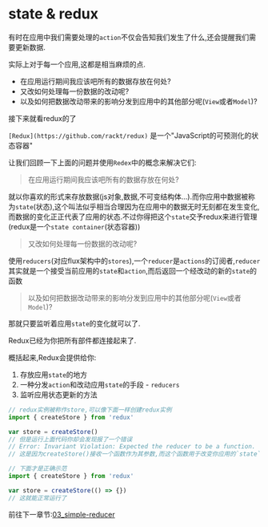 
# state & redux

有时在应用中我们需要处理的`action`不仅会告知我们发生了什么,还会提醒我们需要更新数据.

实际上对于每一个应用,这都是相当麻烦的点.

- 在应用运行期间我应该吧所有的数据存放在何处?
- 又改如何处理每一份数据的改动呢?
- 以及如何把数据改动带来的影响分发到应用中的其他部分呢(`View`或者`Model`)?

接下来就看redux的了

`[Redux](https://github.com/rackt/redux)` 是一个"JavaScript的可预测化的状态容器"

让我们回顾一下上面的问题并使用`Redex`中的概念来解决它们:

> 在应用运行期间我应该吧所有的数据存放在何处?

就以你喜欢的形式来存放数据(js对象,数据,不可变结构体...).而你应用中数据被称为`state`(状态),这个叫法似乎相当合理因为在应用中的数据无时无刻都在发生变化,而数据的变化正正代表了应用的状态.不过你得把这个`state`交予redux来进行管理(redux是一个`state container`(状态容器))

> 又改如何处理每一份数据的改动呢?

使用`reducers`(对应flux架构中的`stores`),一个`reducer`是`actions`的订阅者,`reducer`其实就是一个接受当前应用的`state`和`action`,而后返回一个经改动的新的`state`的函数

> 以及如何把数据改动带来的影响分发到应用中的其他部分呢(`View`或者`Model`)?

那就只要监听着应用`state`的变化就可以了.

Redux已经为你把所有部件都连接起来了.

概括起来,Redux会提供给你:

1. 存放应用`state`的地方
2. 一种分发`action`和改动应用`state`的手段 - `reducers`
3. 监听应用状态更新的方法

```js
// redux实例被称作store,可以像下面一样创建redux实例
import { createStore } from 'redux'

var store = createStore()
// 但是运行上面代码你却会发现报了一个错误
// Error: Invariant Violation: Expected the reducer to be a function.
// 这是因为createStore()接收一个函数作为其参数,而这个函数用于改变你应用的`state`
```

``` js
// 下面才是正确示范
import { createStore } from 'redux'

var store = createStore(() => {})
// 这就能正常运行了
```

前往下一章节:[03_simple-reducer](https://github.com/funkyLover/article/blob/master/redux-tutorial/03_simple_reducer.md)
